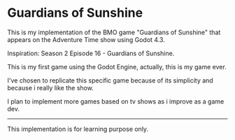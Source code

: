 # Guardians of Sunshine

This is my implementation of the BMO game "Guardians of Sunshine" that appears on the Adventure Time show using Godot 4.3.

Inspiration: Season 2 Episode 16 - Guardians of Sunshine.

This is my first game using the Godot Engine, actually, this is my game ever.

I've chosen to replicate this specific game because of its simplicity and because i really like the show.

I plan to implement more games based on tv shows as i improve as a game dev.

---

This implementation is for learning purpose only.
